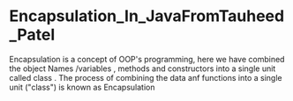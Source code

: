 # Encapsulation_In_JavaFromTauheed_Patel
Encapsulation is a concept of OOP's programming, here we have combined the object Names /variables , methods and constructors into a single unit called class . The process of combining the data anf functions into a single unit ("class") is known as Encapsulation
